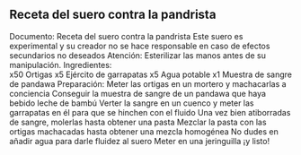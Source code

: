 ## Receta del suero contra la pandrista
Documento: Receta del suero contra la pandrista
Este suero es experimental y su creador no se hace responsable en caso de efectos secundarios no deseados
Atención: Esterilizar las manos antes de su manipulación. 
Ingredientes:  
x50 Ortigas 
x5 Ejército de garrapatas
x5 Agua potable
x1 Muestra de sangre de pandawa
Preparación:
Meter las ortigas en un mortero y machacarlas a conciencia
Conseguir la muestra de sangre de un pandawa que haya bebido leche de bambú
Verter la sangre en un cuenco y meter las garrapatas en él para que se hinchen con el fluido
Una vez bien atiborradas de sangre, molerlas hasta obtener una pasta
Mezclar la pasta con las ortigas machacadas hasta obtener una mezcla homogénea
No dudes en añadir agua para darle fluidez al suero
Meter en una jeringuilla ¡y listo!
